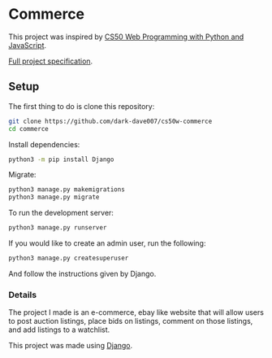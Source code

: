 # Commerce

This project was inspired by [CS50 Web Programming with Python and JavaScript](https://courses.edx.org/courses/course-v1:HarvardX+CS50W+Web/course/).

[Full project specification](https://cs50.harvard.edu/web/2020/projects/2/commerce/).

## Setup

The first thing to do is clone this repository:
```bash
git clone https://github.com/dark-dave007/cs50w-commerce
cd commerce
```

Install dependencies:
```bash
python3 -m pip install Django
```

Migrate:
```bash
python3 manage.py makemigrations
python3 manage.py migrate
```

To run the development server:
```bash
python3 manage.py runserver
```

If you would like to create an admin user, run the following:
```bash
python3 manage.py createsuperuser
```
And follow the instructions given by Django.

### Details
The project I made is an e-commerce, ebay like website that will allow users to post auction listings, place bids on listings, comment on those listings, and add listings to a watchlist.

This project was made using [Django](https://www.djangoproject.com/).

